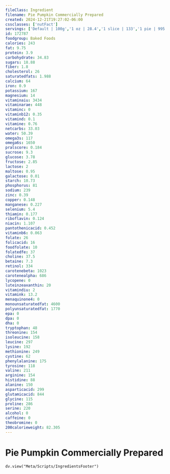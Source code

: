 ```yaml
---
fileClass: Ingredient
filename: Pie Pumpkin Commercially Prepared
created: 2024-12-21T19:27:02-06:00
cssclasses: ['nutFact']
servings: ['Default | 100g','1 oz | 28.4','1 slice | 133','1 pie | 995']
id: 172787
foodgroup: Baked Foods
calories: 243
fat: 9.75
protein: 3.9
carbohydrate: 34.83
sugars: 18.88
fiber: 1.8
cholesterol: 26
saturatedfats: 1.988
calcium: 64
iron: 0.9
potassium: 167
magnesium: 14
vitaminaiu: 3434
vitaminarae: 448
vitaminc: 0
vitaminb12: 0.35
vitamind: 0.1
vitamine: 0.76
netcarbs: 33.03
water: 50.39
omega3s: 117
omega6s: 1650
pralscore: 0.184
sucrose: 9.3
glucose: 3.78
fructose: 2.85
lactose: 2
maltose: 0.95
galactose: 0.01
starch: 10.73
phosphorus: 81
sodium: 239
zinc: 0.39
copper: 0.148
manganese: 0.227
selenium: 5.4
thiamin: 0.177
riboflavin: 0.124
niacin: 1.107
pantothenicacid: 0.452
vitaminb6: 0.063
folate: 26
folicacid: 16
foodfolate: 10
folatedfe: 37
choline: 37.5
betaine: 7.3
retinol: 334
carotenebeta: 1023
carotenealpha: 686
lycopene: 0
luteinzeaxanthin: 20
vitamindiu: 2
vitamink: 13.2
menaquinone4: 0
monounsaturatedfat: 4600
polyunsaturatedfat: 1770
epa: 0
dpa: 0
dha: 0
tryptophan: 48
threonine: 154
isoleucine: 158
leucine: 297
lysine: 192
methionine: 249
cystine: 62
phenylalanine: 175
tyrosine: 118
valine: 211
arginine: 154
histidine: 88
alanine: 150
asparticacid: 299
glutamicacid: 844
glycine: 115
proline: 286
serine: 220
alcohol: 0
caffeine: 0
theobromine: 0
200calorieweight: 82.305
---
```


# Pie Pumpkin Commercially Prepared

```dataviewjs
dv.view("Meta/Scripts/IngredientsFooter")
```
